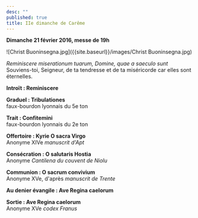 ```yaml
---
desc: ""
published: true
title: IIe dimanche de Carême
---
```



**Dimanche 21 février 2016, messe de 19h**  

![Christ Buoninsegna.jpg]({{site.baseurl}}/images/Christ Buoninsegna.jpg)

*Reminiscere miserationum tuarum, Domine, quae a saeculo sunt*  
Souviens-toi, Seigneur, de ta tendresse et de ta miséricorde car elles sont éternelles.

**Introït : Reminiscere**

**Graduel : Tribulationes**  
faux-bourdon lyonnais du 5e ton

**Trait : Confitemini**  
faux-bourdon lyonnais du 2e ton

**Offertoire : Kyrie O sacra Virgo**  
Anonyme XIVe *manuscrit d'Apt*

**Consécration : O salutaris Hostia**  
Anonyme *Cantilena du couvent de Niolu*

**Communion : O sacrum convivium**  
Anonyme XVe, d'après *manuscrit de Trente*

**Au denier évangile : Ave Regina caelorum**  

**Sortie : Ave Regina caelorum**  
Anonyme XVe *codex Franus*
